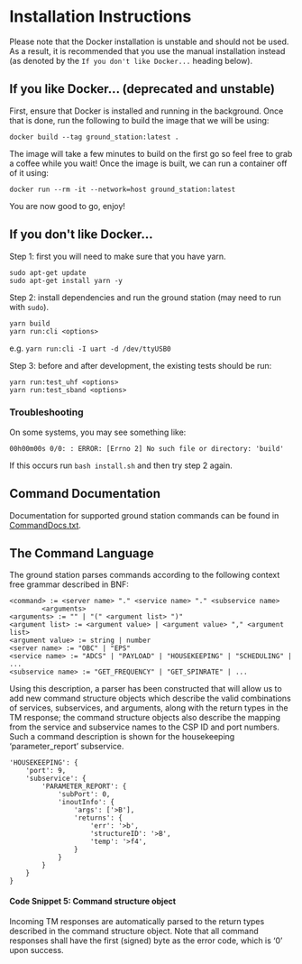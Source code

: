 # Installation Instructions

Please note that the Docker installation is unstable and should not be used. As a result, it is recommended that you use the manual installation instead (as denoted by the `If you don't like Docker...` heading below).

## If you like Docker... (deprecated and unstable)

First, ensure that Docker is installed and running in the background. Once that is done, run the following to build the image that we will be using:

```
docker build --tag ground_station:latest .
```

The image will take a few minutes to build on the first go so feel free to grab a coffee while you wait! Once the image is built, we can run a container off of it using:

```
docker run --rm -it --network=host ground_station:latest
```

You are now good to go, enjoy!

## If you don't like Docker...

Step 1: first you will need to make sure that you have yarn.

```
sudo apt-get update
sudo apt-get install yarn -y
```

Step 2: install dependencies and run the ground station (may need to run with `sudo`).

```
yarn build
yarn run:cli <options>
```

e.g. `yarn run:cli -I uart -d /dev/ttyUSB0`

Step 3: before and after development, the existing tests should be run:

```
yarn run:test_uhf <options>
yarn run:test_sband <options>
```

### Troubleshooting

On some systems, you may see something like:

`00h00m00s 0/0: : ERROR: [Errno 2] No such file or directory: 'build'`

If this occurs run `bash install.sh` and then try step 2 again.

## Command Documentation
Documentation for supported ground station commands can be found in [CommandDocs.txt](https://github.com/AlbertaSat/ex2_ground_station_software/blob/update-readme/CommandDocs.txt).

## The Command Language

The ground station parses commands according to the following context free grammar described in BNF:

    <command> := <server name> "." <service name> "." <subservice name>
            <arguments>
    <arguments> := "" | "(" <argument list> ")"
    <argument list> := <argument value> | <argument value> "," <argument list>
    <argument value> := string | number
    <server name> := "OBC" | "EPS"
    <service name> := "ADCS" | "PAYLOAD" | "HOUSEKEEPING" | "SCHEDULING" | ...
    <subservice name> := "GET_FREQUENCY" | "GET_SPINRATE" | ...


Using this description, a parser has been constructed that will allow us to add new command structure objects which describe the valid combinations of services, subservices, and arguments, along with the return types in the TM response; the command structure objects also describe the mapping from the service and subservice names to the CSP ID and port numbers. Such a command description is shown for the housekeeping ‘parameter_report’ subservice.

```
'HOUSEKEEPING': {
    'port': 9,
    'subservice': {
        'PARAMETER_REPORT': {
            'subPort': 0,
            'inoutInfo': {
                'args': ['>B'],
                'returns': {
                    'err': '>b',
                    'structureID': '>B',
                    'temp': '>f4',
                }
            }
        }
    }
}
```

#### Code Snippet 5: Command structure object
Incoming TM responses are automatically parsed to the return types described in the command structure object. Note that all command responses shall have the first (signed) byte as the error code, which is ‘0’ upon success.
